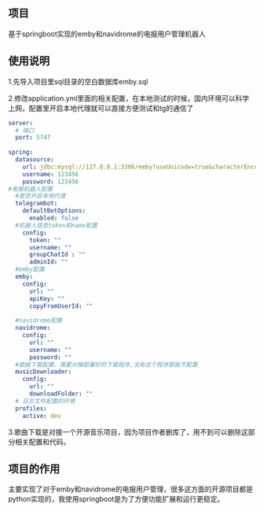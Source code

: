 ## 项目
基于springboot实现的emby和navidrome的电报用户管理机器人

## 使用说明

1.先导入项目里sql目录的空白数据库emby.sql

2.修改application.yml里面的相关配置，在本地测试的时候，国内环境可以科学上网，配置里开启本地代理就可以直接方便测试和tg的通信了
```yml
server:  
  # 端口  
  port: 5747  
  
spring:  
  datasource:  
    url: jdbc:mysql://127.0.0.1:3306/emby?useUnicode=true&characterEncoding=utf-8&useSSL=false&serverTimezone=Asia/Shanghai  
    username: 123456  
    password: 123456  
#电报机器人配置  
  #是否开启本地代理  
  telegrambot:  
    defaultBotOptions:  
      enabled: false  
  #机器人信息token和name配置  
    config:  
      token: ""  
      username: ""  
      groupChatId : ""  
      adminId: ""  
  #emby配置  
  emby:  
    config:  
      url: ""  
      apiKey: ""  
      copyFromUserId: ""  
  
  #navidrome配置  
  navidrome:  
    config:  
      url: ""  
      username: ""  
      password: ""  
  #歌曲下载配置，需要对接部署好的下载程序,没有这个程序那就不配置  
  musicDownloader:  
    config:  
      url: ""  
      downloadFolder: ""  
  # 日志文件配置的环境  
  profiles:  
    active: dev

```

3.歌曲下载是对接一个开源音乐项目，因为项目作者删库了，用不到可以删除这部分相关配置和代码。

## 项目的作用

主要实现了对于emby和navidrome的电报用户管理，很多这方面的开源项目都是python实现的，我使用springboot是为了方便功能扩展和运行更稳定。

